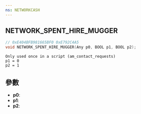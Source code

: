 ```yaml
---
ns: NETWORKCASH
---
```

## NETWORK_SPENT_HIRE_MUGGER

```c
// 0xE404BFB981665BF0 0xE792C4A5
void NETWORK_SPENT_HIRE_MUGGER(Any p0, BOOL p1, BOOL p2);
```

```
Only used once in a script (am_contact_requests)  
p1 = 0  
p2 = 1  
```

## 參數
* **p0**: 
* **p1**: 
* **p2**: 

